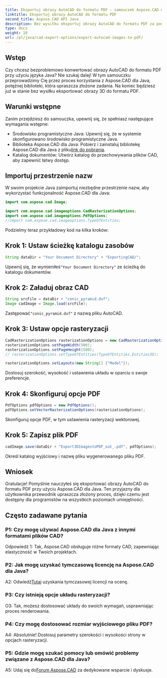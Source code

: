 ```yaml
---
title: Eksportuj obrazy AutoCAD do formatu PDF - samouczek Aspose.CAD dla Java
linktitle: Eksportuj obrazy AutoCAD do formatu PDF
second_title: Aspose.CAD API Java
description: Bez wysiłku eksportuj obrazy AutoCAD do formatu PDF za pomocą Aspose.CAD dla Java. Postępuj zgodnie z naszym przewodnikiem krok po kroku, aby zapewnić bezproblemową integrację.
type: docs
weight: 10
url: /pl/java/cad-export-options/export-autocad-images-to-pdf/
---
```

## Wstęp

Czy chcesz bezproblemowo konwertować obrazy AutoCAD do formatu PDF przy użyciu języka Java? Nie szukaj dalej! W tym samouczku przeprowadzimy Cię przez proces korzystania z Aspose.CAD dla Java, potężnej biblioteki, która upraszcza złożone zadania. Na koniec będziesz już w stanie bez wysiłku eksportować obrazy 3D do formatu PDF.

## Warunki wstępne

Zanim przejdziesz do samouczka, upewnij się, że spełniasz następujące wymagania wstępne:

- Środowisko programistyczne Java: Upewnij się, że w systemie skonfigurowano środowisko programistyczne Java.
-  Biblioteka Aspose.CAD dla Java: Pobierz i zainstaluj bibliotekę Aspose.CAD dla Java z pliku[link do pobrania](https://releases.aspose.com/cad/java/).
- Katalog dokumentów: Utwórz katalog do przechowywania plików CAD, aby zapewnić łatwy dostęp.

## Importuj przestrzenie nazw

W swoim projekcie Java zaimportuj niezbędne przestrzenie nazw, aby wykorzystać funkcjonalność Aspose.CAD dla Java:

```java
import com.aspose.cad.Image;

import com.aspose.cad.imageoptions.CadRasterizationOptions;
import com.aspose.cad.imageoptions.PdfOptions;
//import com.aspose.cad.imageoptions.TypeOfEntities;
```

Podzielmy teraz przykładowy kod na kilka kroków:

## Krok 1: Ustaw ścieżkę katalogu zasobów

```java
String dataDir = "Your Document Directory" + "ExportingCAD/";
```

 Upewnij się, że wymieniłeś`"Your Document Directory"` ze ścieżką do katalogu dokumentów.

## Krok 2: Załaduj obraz CAD

```java
String srcFile = dataDir + "conic_pyramid.dxf";
Image cadImage = Image.load(srcFile);
```

 Zastępować`"conic_pyramid.dxf"` z nazwą pliku AutoCAD.

## Krok 3: Ustaw opcje rasteryzacji

```java
CadRasterizationOptions rasterizationOptions = new CadRasterizationOptions();
rasterizationOptions.setPageWidth(500);
rasterizationOptions.setPageHeight(500);
// rasterizationOptions.setTypeOfEntities(TypeOfEntities.Entities3D);

rasterizationOptions.setLayouts(new String[] {"Model"});
```

Dostosuj szerokość, wysokość i ustawienia układu w oparciu o swoje preferencje.

## Krok 4: Skonfiguruj opcje PDF

```java
PdfOptions pdfOptions = new PdfOptions();
pdfOptions.setVectorRasterizationOptions(rasterizationOptions);
```

Skonfiguruj opcje PDF, w tym ustawienia rasteryzacji wektorowej.

## Krok 5: Zapisz plik PDF

```java
cadImage.save(dataDir + "Export3DImagestoPDF_out_.pdf", pdfOptions);
```

Określ katalog wyjściowy i nazwę pliku wygenerowanego pliku PDF.

## Wniosek

Gratulacje! Pomyślnie nauczyłeś się eksportować obrazy AutoCAD do formatu PDF przy użyciu Aspose.CAD dla Java. Ten przyjazny dla użytkownika przewodnik upraszcza złożony proces, dzięki czemu jest dostępny dla programistów na wszystkich poziomach umiejętności.

## Często zadawane pytania

### P1: Czy mogę używać Aspose.CAD dla Java z innymi formatami plików CAD?

Odpowiedź 1: Tak, Aspose.CAD obsługuje różne formaty CAD, zapewniając elastyczność w Twoich projektach.

### P2: Jak mogę uzyskać tymczasową licencję na Aspose.CAD dla Java?

 A2: Odwiedź[Tutaj](https://purchase.aspose.com/temporary-license/) uzyskania tymczasowej licencji na ocenę.

### P3: Czy istnieją opcje układu rasteryzacji?

O3: Tak, możesz dostosować układy do swoich wymagań, usprawniając proces renderowania.

### P4: Czy mogę dostosować rozmiar wyjściowego pliku PDF?

A4: Absolutnie! Dostosuj parametry szerokości i wysokości strony w opcjach rasteryzacji.

### P5: Gdzie mogę szukać pomocy lub omówić problemy związane z Aspose.CAD dla Java?

 A5: Udaj się do[Forum Aspose.CAD](https://forum.aspose.com/c/cad/19) za dedykowane wsparcie i dyskusje.